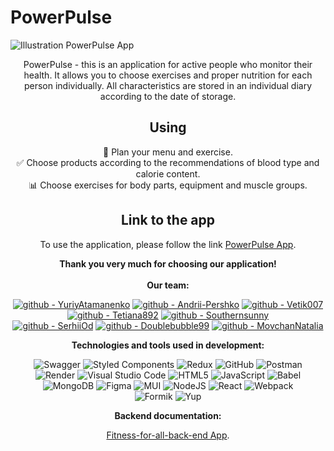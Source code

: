 # PowerPulse

![Illustration PowerPulse App](./assets/Sign%20In-min.png)</br>

<div align="center">
PowerPulse - this is an application for active people who monitor their health. It allows you to choose exercises and proper nutrition for each person individually. All characteristics are stored in an individual diary according to the date of storage.

## Using

📅 Plan your menu and exercise.</br> ✅ Choose products according to the
recommendations of blood type and calorie content.</br> 📊 Choose exercises for
body parts, equipment and muscle groups.

## Link to the app

To use the application, please follow the link
[PowerPulse App](https://yuriyatamanenko.github.io/GachiClub/signin).

<div align="center"><b>Thank you very much for choosing our application!</b>
</br></br><div>

<div align="center"><b>Our team:</b></br>

[![github - YuriyAtamanenko](https://img.shields.io/badge/github-YuriyAtamanenko-2ea44f?logo=github)](https://github.com/YuriyAtamanenko)
[![github - Andrii-Pershko](https://img.shields.io/badge/github-AndriiPershko-2ea44f?logo=github)](https://github.com/Andrii-Pershko)
[![github - Vetik007](https://img.shields.io/badge/github-Vetik007-2ea44f?logo=github)](https://github.com/Vetik007)
[![github - Tetiana892](https://img.shields.io/badge/github-Tetiana892-2ea44f?logo=github)](https://github.com/Tetiana892)
[![github - Southernsunny](https://img.shields.io/badge/github-Southernsunny-2ea44f?logo=github)](https://github.com/Southernsunny)</br>
[![github - SerhiiOd](https://img.shields.io/badge/github-SerhiiOd-2ea44f?logo=github)](https://github.com/SerhiiOd)
[![github - Doublebubble99](https://img.shields.io/badge/github-Doublebubble99-2ea44f?logo=github)](https://github.com/Doublebubble99)
[![github - MovchanNatalia](https://img.shields.io/badge/github-MovchanNatalia-2ea44f?logo=github)](https://github.com/MovchanNatalia)

</div>

<div align="center">
<b>Technologies and tools used in development:</b></br>

![Swagger](https://img.shields.io/badge/-Swagger-%23Clojure?style=for-the-badge&logo=swagger&logoColor=white)
![Styled Components](https://img.shields.io/badge/styled--components-DB7093?style=for-the-badge&logo=styled-components&logoColor=white)
![Redux](https://img.shields.io/badge/redux-%23593d88.svg?style=for-the-badge&logo=redux&logoColor=white)
![GitHub](https://img.shields.io/badge/github-%23121011.svg?style=for-the-badge&logo=github&logoColor=white)
![Postman](https://img.shields.io/badge/Postman-FF6C37?style=for-the-badge&logo=postman&logoColor=white)</br>
![Render](https://img.shields.io/badge/Render-%46E3B7.svg?style=for-the-badge&logo=render&logoColor=white)
![Visual Studio Code](https://img.shields.io/badge/Visual%20Studio%20Code-0078d7.svg?style=for-the-badge&logo=visual-studio-code&logoColor=white)
![HTML5](https://img.shields.io/badge/html5-%23E34F26.svg?style=for-the-badge&logo=html5&logoColor=white)
![JavaScript](https://img.shields.io/badge/javascript-%23323330.svg?style=for-the-badge&logo=javascript&logoColor=%23F7DF1E)
![Babel](https://img.shields.io/badge/Babel-F9DC3e?style=for-the-badge&logo=babel&logoColor=black)</br>
![MongoDB](https://img.shields.io/badge/MongoDB-%234ea94b.svg?style=for-the-badge&logo=mongodb&logoColor=white)
![Figma](https://img.shields.io/badge/figma-%23F24E1E.svg?style=for-the-badge&logo=figma&logoColor=white)
![MUI](https://img.shields.io/badge/MUI-%230081CB.svg?style=for-the-badge&logo=mui&logoColor=white)
![NodeJS](https://img.shields.io/badge/node.js-6DA55F?style=for-the-badge&logo=node.js&logoColor=white)
![React](https://img.shields.io/badge/react-%2320232a.svg?style=for-the-badge&logo=react&logoColor=%2361DAFB)
![Webpack](https://img.shields.io/badge/webpack-%238DD6F9.svg?style=for-the-badge&logo=webpack&logoColor=black)</br>
![Formik](https://img.shields.io/badge/formik-%238DD6F9.svg?style=for-the-badge&logo=formik&logoColor=blue)
![Yup](https://img.shields.io/badge/Yup-FF6C37?style=for-the-badge&logo=yup&logoColor=white)

</div>

<div align="center">
<b>Backend documentation:</b></br>

[Fitness-for-all-back-end App](https://github.com/alexkorpol/fitness-for-all-back-end).
